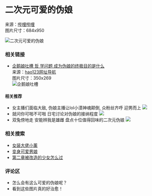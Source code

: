 # 二次元可爱的伪娘

来源：[哔哩哔哩](https://www.bilibili.com/read/cv3099407)  
图片尺寸：684x950

![二次元可爱的伪娘](http://i0.hdslb.com/bfs/article/4f0dc007698c78ad6e45b227a0c93f69a5337638.jpg)

### 相关链接

- [企鹅娘吐槽 哲 学问题 成为伪娘的终极目的是什么](http://www.hao123.com/mid/14184460938561171382)  
  来源：[hao123网址导航](http://www.hao123.com/mid/14184460938561171382)  
  图片尺寸：350x269  
  ![企鹅娘吐槽](https://i02piccdn.sogoucdn.com/1a8cb50a242d4372)

#### 相关推荐

- 女主播们面临大敌, 伪娘主播让lol小漠神魂颠倒, 众粉丝齐呼 迎男而上 ![](https://i01piccdn.sogoucdn.com/4133b23049b0a8f9)
- 就问你可啪不可啪 日宅讨论对伪娘的接纳程度 ![](https://i04piccdn.sogoucdn.com/a5b7d69cf2e0d3a9)
- 双兔傍地走 安能辨我是雄雌 盘点十位值得回味的二次元伪娘 ![](https://i02piccdn.sogoucdn.com/51761ecf0bc653c9)

### 相关搜索

- [女装大佬小薰](//m.sogou.com/web/searchList.jsp?pid=sogou-waps-a3fc34dce15cda93&keyword=%E5%A5%B3%E8%A3%85%E5%A4%A7%E4%BD%AC%E5%B0%8F%E8%96%B0)  
- [变身可爱男娘](//m.sogou.com/web/searchList.jsp?pid=sogou-waps-a3fc34dce15cda93&keyword=%E5%8F%98%E8%BA%AB%E5%8F%AF%E7%88%B1%E7%94%B7%E5%A8%98)  
- [第二章被改造的少女怎么过](//m.sogou.com/web/searchList.jsp?pid=sogou-waps-a3fc34dce15cda93&keyword=%E7%AC%AC%E4%B8%80%E7%AB%A0%E8%A2%AB%E6%94%B9%E9%80%A0%E7%9A%84%E5%B0%91%E5%A5%B3%E6%80%8E%E4%B9%88%E8%BF%87)

### 评论区

- 怎么会有这么可爱的伪娘呢？
- 看到这些图片真的好治愈！
<!-- tcd_original_link https://pic.sogou.com/pic/download.jsp?v=5&keyword=%E4%BA%8C%E6%AC%A1%E5%85%83%E5%8F%AF%E7%88%B1%E7%9A%84%E4%BC%AA%E5%A8%98&initQuery=%E4%BA%8C%E6%AC%A1%E5%85%83%E5%8F%AF%E7%88%B1%E7%9A%84%E4%BC%AA%E5%A8%98&category_kind=searchList_bigMode&mode=1&mood=0&tagQSign=&start=0&xml_len=48&dataSource=searchhub&groupIndex=7&g_index=1&id=5d9423c5c8bae1f1-3e65463640d07bc3-f1fda6f1d08f9fe3144106d36c1fa7b6&ssf=&group_docid=#!id=5d9423c5c8bae1f1-3e65463640d07bc3-f1fda6f1d08f9fe3144106d36c1fa7b6&index=8 -->
